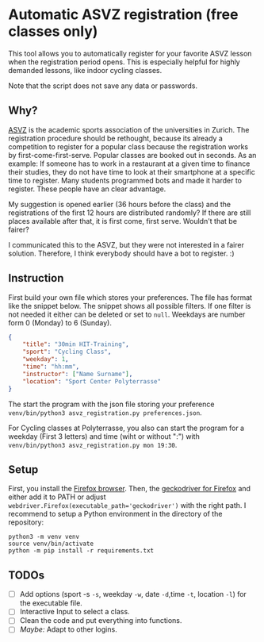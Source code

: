 # Automatic ASVZ registration (free classes only)

This tool allows you to automatically register for your favorite ASVZ lesson when the registration period opens. This is especially helpful for highly demanded lessons, like indoor cycling classes.

Note that the script does not save any data or passwords.

## Why?

[ASVZ](https://asvz.ch/) is the academic sports association of the universities in Zurich.
The registration procedure should be rethought, because its already a competition to register for a popular class because the registration works by first-come-first-serve. Popular classes are booked out in seconds. As an example: If someone has to work in a restaurant at a given time to finance their studies, they do not have time to look at their smartphone at a specific time to register. Many students programmed bots and made it harder to register. These people have an clear advantage. 

My suggestion is opened earlier (36 hours before the class) and the registrations of the first 12 hours are distributed randomly? If there are still places available after that, it is first come, first serve. Wouldn't that be fairer?

I communicated this to the ASVZ, but they were not interested in a fairer solution. Therefore, I think everybody should have a bot to register. :)

## Instruction

First build your own file which stores your preferences.
The file has format like the snippet below.
The snippet shows all possible filters. If one filter is not needed it either can be deleted or set to `null`.
Weekdays are number form 0 (Monday) to 6 (Sunday).

```json
{
    "title": "30min HIT-Training",
    "sport": "Cycling Class",
    "weekday": 1,
    "time": "hh:mm",
    "instructor": ["Name Surname"],
    "location": "Sport Center Polyterrasse"
}
```

The start the program with the json file storing your preference `venv/bin/python3 asvz_registration.py preferences.json`.

For Cycling classes at Polyterrasse, you also can start the program for a weekday (First 3 letters) and time (wiht or without ":") with `venv/bin/python3 asvz_registration.py mon 19:30`.

## Setup

First, you install the [Firefox browser](https://www.mozilla.org/en-US/firefox/new/). Then, the [geckodriver for Firefox](https://github.com/mozilla/geckodriver/releases) and either add it to PATH or adjust `webdriver.Firefox(executable_path='geckodriver')` with the right path. I recommend to setup a Python environment in the directory of the repository:

```{bash}
python3 -m venv venv
source venv/bin/activate
python -m pip install -r requirements.txt
```

## TODOs

* [ ] Add options (sport -s `-s`, weekday `-w`, date `-d`,time `-t`, location `-l`) for the executable file.
* [ ] Interactive Input to select a class.
* [ ] Clean the code and put everything into functions.
* [ ] *Maybe:* Adapt to other logins.
